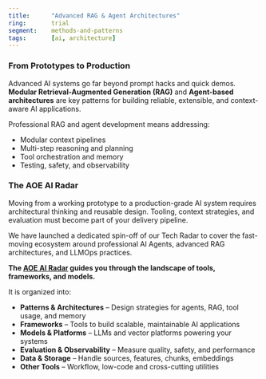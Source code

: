 ```yaml
---
title:      "Advanced RAG & Agent Architectures"
ring:       trial
segment:    methods-and-patterns
tags:       [ai, architecture]
---
```


### From Prototypes to Production

Advanced AI systems go far beyond prompt hacks and quick demos.
**Modular Retrieval-Augmented Generation (RAG)** and **Agent-based architectures** are key patterns for building reliable, extensible, and context-aware AI applications.

Professional RAG and agent development means addressing:

- Modular context pipelines
- Multi-step reasoning and planning
- Tool orchestration and memory
- Testing, safety, and observability

### The AOE AI Radar

Moving from a working prototype to a production-grade AI system requires architectural thinking and reusable design. Tooling, context strategies, and evaluation must become part of your delivery pipeline.

We have launched a dedicated spin-off of our Tech Radar to cover the fast-moving ecosystem around professional AI Agents, advanced RAG architectures, and LLMOps practices.

 **The [AOE AI Radar](https://ai-radar.aoe.com/) guides you through the landscape of tools, frameworks, and models.**

 It is organized into:

- **Patterns & Architectures** – Design strategies for agents, RAG, tool usage, and memory
- **Frameworks** – Tools to build scalable, maintainable AI applications
- **Models & Platforms** – LLMs and vector platforms powering your systems
- **Evaluation & Observability** – Measure quality, safety, and performance
- **Data & Storage** – Handle sources, features, chunks, embeddings
- **Other Tools** – Workflow, low-code and cross-cutting utilities
